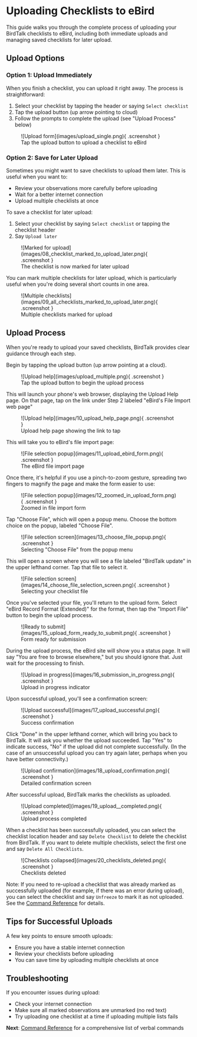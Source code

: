 # Uploading Checklists to eBird

This guide walks you through the complete process of uploading your BirdTalk checklists to eBird, including both immediate uploads and managing saved checklists for later upload.

## Upload Options

### Option 1: Upload Immediately

When you finish a checklist, you can upload it right away. The process is straightforward:

1. Select your checklist by tapping the header or saying `Select checklist`
2. Tap the upload button (up arrow pointing to cloud)
3. Follow the prompts to complete the upload (see "Upload Process" below)

<figure markdown>
  ![Upload form](images/upload_single.png){ .screenshot }
  <figcaption>Tap the upload button to upload a checklist to eBird</figcaption>
</figure>

### Option 2: Save for Later Upload

Sometimes you might want to save checklists to upload them later. This is useful when you want to:

- Review your observations more carefully before uploading
- Wait for a better internet connection
- Upload multiple checklists at once

To save a checklist for later upload:

1. Select your checklist by saying `Select checklist` or tapping the checklist header
2. Say `Upload later`

<figure markdown>
  ![Marked for upload](images/08_checklist_marked_to_upload_later.png){ .screenshot }
  <figcaption>The checklist is now marked for later upload</figcaption>
</figure>

You can mark multiple checklists for later upload, which is particularly useful when you're doing several short counts in one area.

<figure markdown>
  ![Multiple checklists](images/09_all_checklists_marked_to_upload_later.png){ .screenshot }
  <figcaption>Multiple checklists marked for upload</figcaption>
</figure>

## Upload Process

When you're ready to upload your saved checklists, BirdTalk provides clear guidance through each step.

Begin by tapping the upload button (up arrow pointing at a cloud).

<figure markdown>
  ![Upload help](images/upload_multiple.png){ .screenshot }
  <figcaption>Tap the upload button to begin the upload process</figcaption>
</figure>

This will launch your phone's web browser, displaying the Upload Help page. On that page, tap on the link under Step 2 labeled "eBird's File Import web page"

<figure markdown>
  ![Upload help](images/10_upload_help_page.png){ .screenshot }
  <figcaption>Upload help page showing the link to tap</figcaption>
</figure>

This will take you to eBird's file import page:

<figure markdown>
  ![File selection popup](images/11_upload_ebird_form.png){ .screenshot }
  <figcaption>The eBird file import page</figcaption>
</figure>

Once there, it's helpful if you use a pinch-to-zoom gesture, spreading two fingers to magnify the page and make the form easier to use:

<figure markdown>
  ![File selection popup](images/12_zoomed_in_upload_form.png){ .screenshot }
  <figcaption>Zoomed in file import form</figcaption>
</figure>

Tap "Choose File", which will open a popup menu. Choose the bottom choice on the popup, labeled "Choose File".

<figure markdown>
  ![File selection screen](images/13_choose_file_popup.png){ .screenshot }
  <figcaption>Selecting "Choose File" from the popup menu</figcaption>
</figure>

This will open a screen where you will see a file labeled "BirdTalk update" in the upper lefthand corner. Tap that file to select it.

<figure markdown>
  ![File selection screen](images/14_choose_file_selection_screen.png){ .screenshot }
  <figcaption>Selecting your checklist file</figcaption>
</figure>

Once you've selected your file, you'll return to the upload form. Select "eBird Record Format (Extended)" for the format, then tap the "Import File" button to begin the upload process.

<figure markdown>
  ![Ready to submit](images/15_upload_form_ready_to_submit.png){ .screenshot }
  <figcaption>Form ready for submission</figcaption>
</figure>

During the upload process, the eBird site will show you a status page. It will say "You are free to browse elsewhere," but you should ignore that. Just wait for the processing to finish.

<figure markdown>
  ![Upload in progress](images/16_submission_in_progress.png){ .screenshot }
  <figcaption>Upload in progress indicator</figcaption>
</figure>

Upon successful upload, you'll see a confirmation screen:

<figure markdown>
  ![Upload successful](images/17_upload_successful.png){ .screenshot }
  <figcaption>Success confirmation</figcaption>
</figure>

Click "Done" in the upper lefthand corner, which will bring you back to BirdTalk. It will ask you whether the upload succeeded. Tap "Yes" to indicate success, "No" if the upload did not complete successfully. (In the case of an unsuccessful upload you can try again later, perhaps when you have better connectivity.)

<figure markdown>
  ![Upload confirmation](images/18_upload_confirmation.png){ .screenshot }
  <figcaption>Detailed confirmation screen</figcaption>
</figure>

After successful upload, BirdTalk marks the checklists as uploaded.

<figure markdown>
  ![Upload completed](images/19_upload__completed.png){ .screenshot }
  <figcaption>Upload process completed</figcaption>
</figure>

When a checklist has been successfully uploaded, you can select the checklist location header and say `Delete Checklist` to delete the checklist from BirdTalk. If you want to delete multiple checklists, select the first one and say `Delete All Checklists`.

<figure markdown>
  ![Checklists collapsed](images/20_checklists_deleted.png){ .screenshot }
  <figcaption>Checklists deleted</figcaption>
</figure>

Note: If you need to re-upload a checklist that was already marked as successfully uploaded (for example, if there was an error during upload), you can select the checklist and say `Unfreeze` to mark it as not uploaded. See the [Command Reference](commands/reference.md) for details.

## Tips for Successful Uploads

A few key points to ensure smooth uploads:

- Ensure you have a stable internet connection
- Review your checklists before uploading
- You can save time by uploading multiple checklists at once

## Troubleshooting

If you encounter issues during upload:

- Check your internet connection
- Make sure all marked observations are unmarked (no red text)
- Try uploading one checklist at a time if uploading multiple lists fails

**Next**: [Command Reference](commands/reference.md) for a comprehensive list of verbal commands
